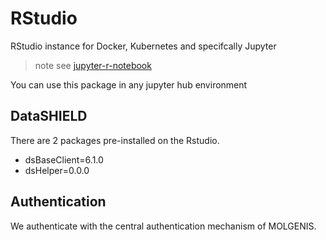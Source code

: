 # RStudio
RStudio instance for Docker, Kubernetes and specifcally Jupyter

> note see [jupyter-r-notebook](https://hub.docker.com/r/jupyter/r-notebook)

You can use this package in any jupyter hub environment

## DataSHIELD
There are 2 packages pre-installed on the Rstudio.
- dsBaseClient=6.1.0
- dsHelper=0.0.0

## Authentication
We authenticate with the central authentication mechanism of MOLGENIS.